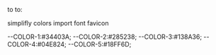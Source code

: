 to to:


simplifly colors
import font
favicon

--COLOR-1:#34403A;
--COLOR-2:#285238;
--COLOR-3:#138A36;
--COLOR-4:#04E824;
--COLOR-5:#18FF6D;
